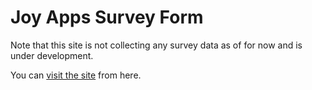 # Joy Apps Survey Form

Note that this site is not collecting any survey data as of for now and is under development.

You can [visit the site](https://joykishansharma.github.io/Joy-Apps-Survey-Form/) from here.
